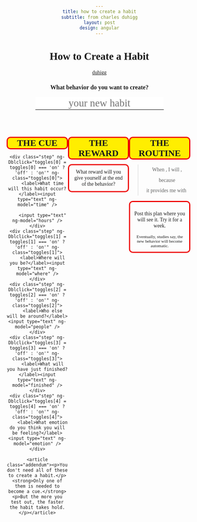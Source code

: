 ```yaml
---
title: how to create a habit
subtitle: from charles duhigg
layout: post
design: angular
---
```


<style>
@import url(http://fonts.googleapis.com/css?family=Permanent+Marker);
body {
    font: 0.85em futura;
    text-align: center;
}

h1 {
    font-size: 2em;
    font-weight: bold;
}
h2 {
    font-size: 1.75em;
}
.third {
    float: left;
    width: 33%;
}
input {
	border: none;
	font: 2em 'Permanent Marker';
	border-bottom: 1px solid black;
	text-align: center;
}
input:focus {
	border-bottom-color: green;
	outline: 0;
}
.madlibs {
	display: inline-block;
	position: relative;
	text-decoration: underline;
}
// good try
//.madlibs:after {
//	content: "";
//	position: absolute;
//	left: 0;
//	display: inline-block;
//	height: 1em;
//	width: 100%;
//	border-bottom: 1px solid black;
//	margin-top: 5px;
//}
[class^="step"] {
    border: 3px solid #ee0000;
    border-radius: 10px;
    margin: 0.5em 0;
}
.step__name {
    background: #ffee00;
    text-transform: uppercase;
    font-weight: bold;
}
.step {
    padding: 0.75em;
}
blockquote {
	line-height: 2;
}
.description {
	display: inline;
	position: relative;
	//border-bottom: 1px solid black;
}
.description small {
	display: block;
	color: red;
	font-size: 75%;
	margin-top: -0.75em;
	text-transform: uppercase;
	font-weight: bold;
	position: absolute;
	width: 100%;
	display: none;
}

.step input {
	width: 100%;
	display: none;
	font-size: 150%;
}
.on {
	border-color: green;
	text-align: center;
}
.on input {
	display: block;
}
.off input {
	display: none;
}
.addendum {
	font-weight: bold;
}
.addendum strong {
	text-transform: uppercase;
	font-weight: bold;
	color: red;
}
</style>

<script src="//ajax.googleapis.com/ajax/libs/angularjs/1.2.15/angular.min.js"></script>
	
<script>
function Habit($scope) {
    
	$scope.time = "12pm";
	$scope.where = "";
	
	var cues = [
		{cue :"time", prepend: "the time is ", used: false}, 
		{cue : "where", prepend: "my location is ", used: false},
		{cue : "people", prepend: "I am around ", used: false},
		{cue : "finished", prepend: "I have just finished ", used: false},
		{cue : "emotion", prepend: "I am feeling ", used: false},
	]
	
	$scope.combinedCue = function () {
		var test = "", used = 0;
			
		for (var i = 0; i < cues.length; i++) {
			var current = cues[i].cue;
		
			if ($scope[current] && $scope[current].length > 0) {
				cues[i].used = true;
				used += cues[i].used === true ? 1 : -1;
				
				var assemble = (used > 1 ? " and " : "") + cues[i].prepend + $scope[current];
				test += assemble;
			}
			cues[i].used = false;
		}
		return test;
	}
	
	//$scope.tog = "off";
	//$scope.toggleStep = function () {
	//	return this.tog = this.tog === 'off' ? 'on' : 'off';
	//}
	
	// can this be combined with cues?
	$scope.toggles = ["on", "off", "off", "off", "off"]
	
	
	
    $scope.routine = "your routine";
    $scope.reward = "your reward";
	
}
</script>

<div ng-app>
<div ng-controller="Habit">
<h1>How to Create a Habit</h1>
<a href="http://duhigg-site.s3.amazonaws.com/wp-content/uploads/2014/04/Flowchart-How-to-Create-a-Habit.pdf">duhigg</a>
<h3>What behavior do you want to create?</h3>
<input type="text" placeholder="your new habit" ng-model="routine" />

<br><br>
	<div class="cue third">
	<h2 class="step__name">The Cue</h2>
	
	<div class="step" ng-Dblclick="toggles[0] = toggles[0] === 'on' ? 'off' : 'on'" ng-class="toggles[0]">
		<label>What time will this habit occur?</label><input type="text" ng-model="time" />
		
		<input type="text" ng-model="hours" />
	</div>
	<div class="step" ng-Dblclick="toggles[1] = toggles[1] === 'on' ? 'off' : 'on'" ng-class="toggles[1]">
		<label>Where will you be?</label><input type="text" ng-model="where" />
	</div>
	<div class="step" ng-Dblclick="toggles[2] = toggles[2] === 'on' ? 'off' : 'on'" ng-class="toggles[2]">
		<label>Who else will be around?</label><input type="text" ng-model="people" />
	</div>
	<div class="step" ng-Dblclick="toggles[3] = toggles[3] === 'on' ? 'off' : 'on'" ng-class="toggles[3]">
		<label>What will you have just finished?</label><input type="text" ng-model="finished" />
	</div>
	<div class="step" ng-Dblclick="toggles[4] = toggles[4] === 'on' ? 'off' : 'on'" ng-class="toggles[4]">
		<label>What emotion do you think you will be feeling?</label><input type="text" ng-model="emotion" />
	</div>
	
	<article class="addendum"><p>You don't need all of these to create a habit.</p> <strong>Only one of them is needed to become a cue.</strong> <p>But the more you test out, the faster the habit takes hold.</p></article>

</div>
<div class="reward third">
<h2 class="step__name">The Reward</h2>

<div class="step" ng-Dblclick = "rewardClass = rewardClass === 'on' ? 'off' : 'on'" ng-class="rewardClass">
	<label>What reward will you give yourself at the end of the behavior?</label><input ng-model="reward" type="text" /><br>
</div>
</div>
<div class="routine third">
<h2 class="step__name">The Routine</h2>

<blockquote>When <div class="description"><span class="madlibs" ng-bind="combinedCue()"></span><small>Cue</small></div>, I will <div class="description"><span class="madlibs" ng-bind="routine"></span><small>Routine</small></div>, because<br>
	it provides me with <div class="description"><span class="madlibs" ng-bind="reward"></span><small>Reward</small></div> </blockquote>

<div class="step"><p>Post this plan where you will see it. Try it for a week.</p>
<small>Eventually, studies say, the new behavior will become automatic.</small></div>
</div>
</div>

